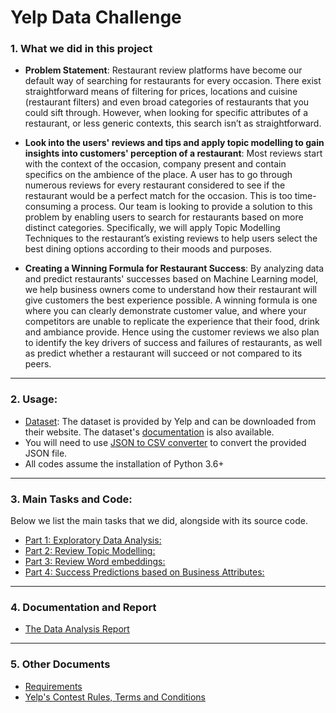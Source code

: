 # Yelp Data Challenge

### 1. What we did in this project

* **Problem Statement**: Restaurant review platforms have become our default way of searching for restaurants for every occasion. There exist straightforward means of filtering for prices, locations and cuisine (restaurant filters) and even broad categories of restaurants that you could sift through. However, when looking for specific attributes of a restaurant, or less generic contexts, this search isn’t as straightforward.

* **Look into the users' reviews and tips and apply topic modelling to gain insights into customers' perception of a restaurant**: Most reviews start with the context of the occasion, company present and contain specifics on the ambience of the place. A user has to go through numerous reviews for every restaurant considered to see if the restaurant would be a perfect match for the occasion. This is too time-consuming a process. Our team is looking to provide a solution to this problem by enabling users to search for restaurants based on more distinct categories. Specifically, we will apply Topic Modelling Techniques to the restaurant’s existing reviews to help users select the best dining options according to their moods and purposes.    

* **Creating a Winning Formula for Restaurant Success**: By analyzing data and predict restaurants' successes based on Machine Learning model, we help business owners come to understand how their restaurant will give customers the best experience possible. A winning formula is one where you can clearly demonstrate customer value, and where your competitors are unable to replicate the experience that their food, drink and ambiance provide. Hence using the customer reviews we also plan to identify the key drivers of success and failures of restaurants, as well as predict whether a restaurant will succeed or not compared to its peers.  
----------------------
### 2. Usage:
- [Dataset](https://www.yelp.com/dataset): The dataset is provided by Yelp and can be downloaded from their website. The dataset's [documentation](https://www.yelp.com/dataset/documentation/main) is also available.
- You will need to use [JSON to CSV converter](https://github.com/sahilarora93/Yelp_data_challenge/blob/master/json_to_csv_converter.py) to convert the provided JSON file. 
- All codes assume the installation of Python 3.6+ 

----------------------
### 3. Main Tasks and Code:

Below we list the main tasks that we did, alongside with its source code.

- [Part 1: Exploratory Data Analysis:](https://github.com/sahilarora93/Yelp_data_challenge/blob/master/Part%201%20-%20Exploratory%20Data%20Analysis.ipynb)
- [Part 2: Review Topic Modelling:](https://github.com/sahilarora93/Yelp_data_challenge/blob/master/Part%202%20-%20Review%20Topic%20Modelling.ipynb)
- [Part 3: Review Word embeddings:](https://github.com/sahilarora93/Yelp_data_challenge/blob/master/Part%203%20-%20Reviews%20Word%20embeddings.ipynb)
- [Part 4: Success Predictions based on Business Attributes:](https://github.com/sahilarora93/Yelp_data_challenge/blob/master/Part%204%20-%20Success%20Predictions%20based%20on%20Business%20Attributes.ipynb)
-------------------------------------
### 4. Documentation and Report

- [The Data Analysis Report](https://github.com/sahilarora93/Yelp_data_challenge/blob/master/%5BReport%5D%20Yelp%20Data%20Project.pdf)

-------------------------------------
### 5. Other Documents

- [Requirements](https://github.com/sahilarora93/Yelp_data_challenge/blob/master/requirements.txt)
- [Yelp's Contest Rules, Terms and Conditions](https://github.com/sahilarora93/Yelp_data_challenge/blob/master/%5BDocument%5D%20Yelp_Dataset_Challenge_Round_12.pdf)
